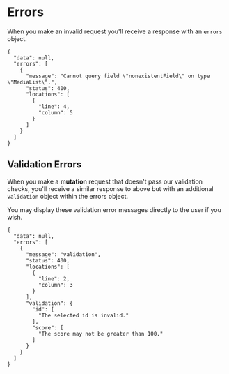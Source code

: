 # Errors

When you make an invalid request you'll receive a response with an `errors` object.

```text
{
  "data": null,
  "errors": [
    {
      "message": "Cannot query field \"nonexistentField\" on type \"MediaList\".",
      "status": 400,
      "locations": [
        {
          "line": 4,
          "column": 5
        }
      ]
    }
  ]
}
```

## Validation Errors

When you make a **mutation** request that doesn't pass our validation checks, you'll receive a similar response to above but with an additional `validation` object within the errors object.

You may display these validation error messages directly to the user if you wish.

```text
{
  "data": null,
  "errors": [
    {
      "message": "validation",
      "status": 400,
      "locations": [
        {
          "line": 2,
          "column": 3
        }
      ],
      "validation": {
        "id": [
          "The selected id is invalid."
        ],
        "score": [
          "The score may not be greater than 100."
        ]
      }
    }
  ]
}
```

